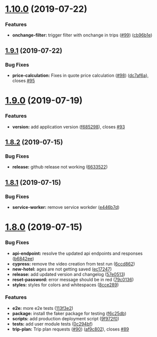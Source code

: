 # [1.10.0](https://github.com/tourepedia/tp-admin-ui/compare/v1.9.1...v1.10.0) (2019-07-22)


### Features

* **onchange-filter:** trigger filter with onchange in trips ([#99](https://github.com/tourepedia/tp-admin-ui/issues/99)) ([cb96b1e](https://github.com/tourepedia/tp-admin-ui/commit/cb96b1e))

## [1.9.1](https://github.com/tourepedia/tp-admin-ui/compare/v1.9.0...v1.9.1) (2019-07-22)


### Bug Fixes

* **price-calculation:** Fixes in quote price calculation ([#98](https://github.com/tourepedia/tp-admin-ui/issues/98)) ([dc7af6a](https://github.com/tourepedia/tp-admin-ui/commit/dc7af6a)), closes [#95](https://github.com/tourepedia/tp-admin-ui/issues/95)

# [1.9.0](https://github.com/tourepedia/tp-admin-ui/compare/v1.8.2...v1.9.0) (2019-07-19)


### Features

* **version:** add application version ([f685298](https://github.com/tourepedia/tp-admin-ui/commit/f685298)), closes [#93](https://github.com/tourepedia/tp-admin-ui/issues/93)

## [1.8.2](https://github.com/tourepedia/tp-admin-ui/compare/v1.8.1...v1.8.2) (2019-07-15)


### Bug Fixes

* **release:** github release not working ([6633522](https://github.com/tourepedia/tp-admin-ui/commit/6633522))

## [1.8.1](https://github.com/tourepedia/tp-admin-ui/compare/v1.8.0...v1.8.1) (2019-07-15)


### Bug Fixes

* **service-worker:** remove service workder ([e446b7d](https://github.com/tourepedia/tp-admin-ui/commit/e446b7d))

# [1.8.0](https://github.com/tourepedia/tp-admin-ui/compare/v1.7.0...v1.8.0) (2019-07-15)


### Bug Fixes

* **api-endpoint:** resolve the updated api endpoints and responses ([b6842ee](https://github.com/tourepedia/tp-admin-ui/commit/b6842ee))
* **cypress:** remove the video creation from test run ([6ccd862](https://github.com/tourepedia/tp-admin-ui/commit/6ccd862))
* **new-hotel:** ages are not getting saved ([ec17247](https://github.com/tourepedia/tp-admin-ui/commit/ec17247))
* **release:** add updated version and changelog ([57e0513](https://github.com/tourepedia/tp-admin-ui/commit/57e0513))
* **reset-password:** error message should be in red ([79c0136](https://github.com/tourepedia/tp-admin-ui/commit/79c0136))
* **styles:** styles for colors and whitespaces ([8cce289](https://github.com/tourepedia/tp-admin-ui/commit/8cce289))


### Features

* **e2e:** more e2e tests ([113f3e2](https://github.com/tourepedia/tp-admin-ui/commit/113f3e2))
* **package:** install the faker package for testing ([f6c25db](https://github.com/tourepedia/tp-admin-ui/commit/f6c25db))
* **scripts:** add production deployment script ([9f972f0](https://github.com/tourepedia/tp-admin-ui/commit/9f972f0))
* **tests:** add user module tests ([0c294bf](https://github.com/tourepedia/tp-admin-ui/commit/0c294bf))
* **trip-plan:** Trip plan requests ([#90](https://github.com/tourepedia/tp-admin-ui/issues/90)) ([af9c802](https://github.com/tourepedia/tp-admin-ui/commit/af9c802)), closes [#89](https://github.com/tourepedia/tp-admin-ui/issues/89)
